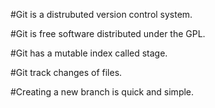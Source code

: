 #Git is a distrubuted version control system.

#Git is free software distributed under the GPL.

#Git has a mutable index called stage.

#Git track changes of files.

#Creating a new branch is quick and simple.
